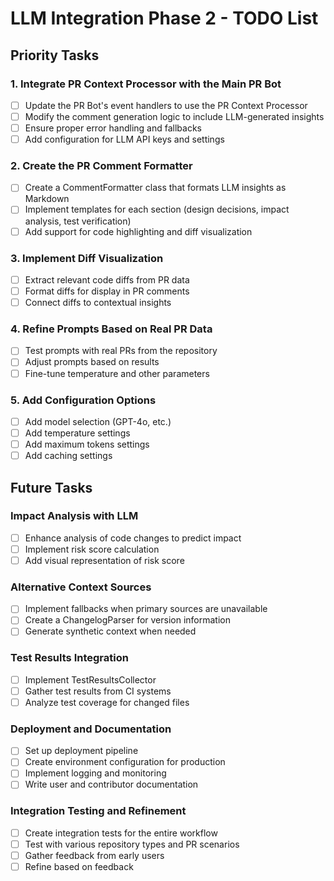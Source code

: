 # LLM Integration Phase 2 - TODO List

## Priority Tasks

### 1. Integrate PR Context Processor with the Main PR Bot

- [ ] Update the PR Bot's event handlers to use the PR Context Processor
- [ ] Modify the comment generation logic to include LLM-generated insights
- [ ] Ensure proper error handling and fallbacks
- [ ] Add configuration for LLM API keys and settings

### 2. Create the PR Comment Formatter

- [ ] Create a CommentFormatter class that formats LLM insights as Markdown
- [ ] Implement templates for each section (design decisions, impact analysis, test verification)
- [ ] Add support for code highlighting and diff visualization

### 3. Implement Diff Visualization

- [ ] Extract relevant code diffs from PR data
- [ ] Format diffs for display in PR comments
- [ ] Connect diffs to contextual insights

### 4. Refine Prompts Based on Real PR Data

- [ ] Test prompts with real PRs from the repository
- [ ] Adjust prompts based on results
- [ ] Fine-tune temperature and other parameters

### 5. Add Configuration Options

- [ ] Add model selection (GPT-4o, etc.)
- [ ] Add temperature settings
- [ ] Add maximum tokens settings
- [ ] Add caching settings

## Future Tasks

### Impact Analysis with LLM

- [ ] Enhance analysis of code changes to predict impact
- [ ] Implement risk score calculation
- [ ] Add visual representation of risk score

### Alternative Context Sources

- [ ] Implement fallbacks when primary sources are unavailable
- [ ] Create a ChangelogParser for version information
- [ ] Generate synthetic context when needed

### Test Results Integration

- [ ] Implement TestResultsCollector
- [ ] Gather test results from CI systems
- [ ] Analyze test coverage for changed files

### Deployment and Documentation

- [ ] Set up deployment pipeline
- [ ] Create environment configuration for production
- [ ] Implement logging and monitoring
- [ ] Write user and contributor documentation

### Integration Testing and Refinement

- [ ] Create integration tests for the entire workflow
- [ ] Test with various repository types and PR scenarios
- [ ] Gather feedback from early users
- [ ] Refine based on feedback
